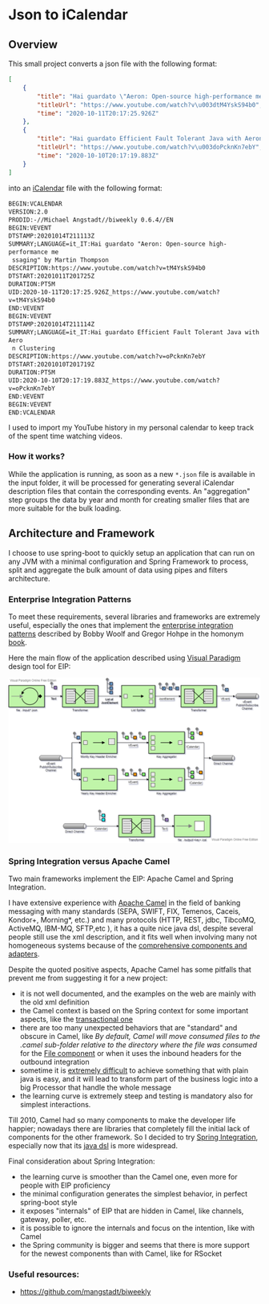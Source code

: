 # Json to iCalendar

## Overview

This small project converts a json file with the following format:

```json
[
    {
        "title": "Hai guardato \"Aeron: Open-source high-performance messaging\" by Martin Thompson",
        "titleUrl": "https://www.youtube.com/watch?v\u003dtM4YskS94b0",
        "time": "2020-10-11T20:17:25.926Z"
    },
    {
        "title": "Hai guardato Efficient Fault Tolerant Java with Aeron Clustering",
        "titleUrl": "https://www.youtube.com/watch?v\u003doPcknKn7ebY",
        "time": "2020-10-10T20:17:19.883Z"
    }
]
```

into an [iCalendar](https://tools.ietf.org/html/rfc5545) file with the following format:

```icalendar
BEGIN:VCALENDAR
VERSION:2.0
PRODID:-//Michael Angstadt//biweekly 0.6.4//EN
BEGIN:VEVENT
DTSTAMP:20201014T211113Z
SUMMARY;LANGUAGE=it_IT:Hai guardato "Aeron: Open-source high-performance me
 ssaging" by Martin Thompson
DESCRIPTION:https://www.youtube.com/watch?v=tM4YskS94b0
DTSTART:20201011T201725Z
DURATION:PT5M
UID:2020-10-11T20:17:25.926Z_https://www.youtube.com/watch?v=tM4YskS94b0
END:VEVENT
BEGIN:VEVENT
DTSTAMP:20201014T211114Z
SUMMARY;LANGUAGE=it_IT:Hai guardato Efficient Fault Tolerant Java with Aero
 n Clustering
DESCRIPTION:https://www.youtube.com/watch?v=oPcknKn7ebY
DTSTART:20201010T201719Z
DURATION:PT5M
UID:2020-10-10T20:17:19.883Z_https://www.youtube.com/watch?v=oPcknKn7ebY
END:VEVENT
BEGIN:VEVENT
END:VCALENDAR
```

I used to import my YouTube history in my personal calendar to keep track of the spent time watching videos.

### How it works?

While the application is running, as soon as a new `*.json` file is available in the input folder, it will be processed for generating several iCalendar description files that contain the corresponding events. An "aggregation" step groups the data by year and month for creating smaller files that are more suitable for the bulk loading.

## Architecture and Framework

I choose to use spring-boot to quickly setup an application that can run on any JVM with a minimal configuration and Spring Framework to process, split and aggregate the bulk amount of data using pipes and filters architecture.

### Enterprise Integration Patterns

To meet these requirements, several libraries and frameworks are extremely useful, especially the ones that implement the [enterprise integration patterns](https://www.enterpriseintegrationpatterns.com/) described by Bobby Woolf and Gregor Hohpe in the homonym [book](https://www.amazon.com/o/asin/0321200683/ref=nosim/enterpriseint-20).

Here the main flow of the application described using [Visual Paradigm](https://online.visual-paradigm.com/diagrams/features/enterprise-integration-patterns-diagram-tool/) design tool for EIP:

![GitHub Logo](json-to-ical.png)

### Spring Integration versus Apache Camel

Two main frameworks implement the EIP: Apache Camel and Spring Integration.

I have extensive experience with [Apache Camel](https://camel.apache.org/) in the field of banking messaging with many standards (SEPA, SWIFT, FIX, Temenos, Caceis, Kondor+, Morning*, etc.) and many protocols (HTTP, REST, jdbc, TibcoMQ, ActiveMQ, IBM-MQ, SFTP,etc ), it has a quite nice java dsl, despite several people still use the xml description, and it fits well when involving many not homogeneous systems because of the [comprehensive components and adapters](https://camel.apache.org/components/latest/index.html).

Despite the quoted positive aspects, Apache Camel has some pitfalls that prevent me from suggesting it for a new project:
* it is not well documented, and the examples on the web are mainly with the old xml definition
* the Camel context is based on the Spring context for some important aspects, like the [transactional one](https://camel.apache.org/components/latest/eips/transactional-client.html)
* there are too many unexpected behaviors that are "standard" and obscure in Camel, like _By default, Camel will move consumed files to the .camel sub-folder relative to the directory where the file was consumed_ for the [File component](https://camel.apache.org/components/latest/file-component.html) or when it uses the inbound headers for the outbound integration
* sometime it is [extremely difficult](https://github.com/albertominetti/camel-retriable-route/blob/master/src/main/java/org/example/MainRouteBuilder.java) to achieve something that with plain java is easy, and it will lead to transform part of the business logic into a big Processor that handle the whole message
* the learning curve is extremely steep and testing is mandatory also for simplest interactions.

Till 2010, Camel had so many components to make the developer life happier; nowadays there are libraries that completely fill the initial lack of components for the other framework. So I decided to try [Spring Integration](https://spring.io/projects/spring-integration), especially now that its [java dsl](https://spring.io/blog/2014/12/01/spring-integration-java-dsl-pre-java-8-line-by-line-tutorial) is more widespread.

Final consideration about Spring Integration:
* the learning curve is smoother than the Camel one, even more for people with EIP proficiency
* the minimal configuration generates the simplest behavior, in perfect spring-boot style
* it exposes "internals" of EIP that are hidden in Camel, like channels, gateway, poller, etc.
* it is possible to ignore the internals and focus on the intention, like with Camel
* the Spring community is bigger and seems that there is more support for the newest components than with Camel, like for RSocket


### Useful resources:
 * https://github.com/mangstadt/biweekly